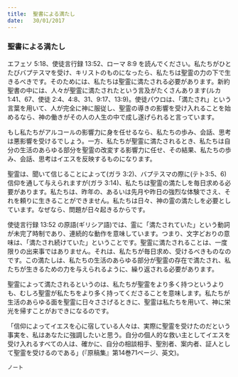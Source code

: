 ```yaml
---
title:  聖書による満たし
date:   30/01/2017
---
```


### 聖書による満たし

 エフェソ 5:18、使徒言行録 13:52、ローマ 8:9 を読んでください。私たちがひとたびバプテスマを受け、キリストのものになったら、私たちは聖霊の力の下で生きるべきです。そのためには、私たちは聖霊に満たされる必要があります。新約聖書の中には、人々が聖霊に満たされたという言及がたくさんあります(ルカ 1:41、67、使徒 2:4、4:8、31、9:17、13:9)。使徒パウロは、「満たされ」という言葉を用いて、人が完全に神に服従し、聖霊の導きの影響を受け入れることを始めるなら、神の働きがその人の人生の中で成し遂げられると言っています。

 もし私たちがアルコールの影響力に身を任せるなら、私たちの歩み、会話、思考は悪影響を受けるでしょう。一方、私たちが聖霊に満たされるとき、私たちは自分の生活のあらゆる部分を聖霊の改変する影響力に任せ、その結果、私たちの歩み、会話、思考はイエスを反映するものになります。

 聖霊は、聞いて信じることによって(ガラ 3:2)、バプテスマの際に(テト3:5、6)信仰を通して与えられますが(ガラ 3:14)、私たちは聖霊の満たしを毎日求める必要があります。私たちは、昨年の、あるいは先月や昨日の強烈な体験でさえ、それを頼りに生きることができません。私たちは日々、神の霊の満たしを必要としています。なぜなら、問題が日々起きるからです。

 使徒言行録 13:52 の原語(ギリシア語)では、霊に「満たされていた」という動詞が未完了時制であり、連続的な動作を意味しています。つまり、文字どおりの意味は、「満たされ続けていた」ということです。聖霊に満たされることは、一度限りの出来事ではありません。それは、私たちが毎日求め、受けるべきものなのです。この満たしは、私たちの生活のあらゆる部分が聖霊の存在で満たされ、私たちが生きるための力を与えられるように、繰り返される必要があります。

 聖霊によって満たされるというのは、私たちが聖霊をより多く持つというよりも、むしろ聖霊が私たちをより多く持ってくださることを意味します。私たちが生活のあらゆる面を聖霊に日々ささげるときに、聖霊は私たちを用いて、神に栄光を帰すことがおできになるのです。
 
「信仰によってイエスを心に宿している人々は、実際に聖霊を受けたのだという事実を、私はあなたに強調したいと思う。自分の個人的な救い主としてイエスを受け入れるすべての人は、確かに、自分の相談相手、聖別者、案内者、証人として聖霊を受けるのである」(『原稿集』第14巻71ページ、英文)。

`ノート`
